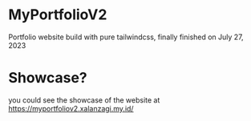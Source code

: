 # MyPortfolioV2
Portfolio website build with pure tailwindcss, finally finished on July 27, 2023

# Showcase?
you could see the showcase of the website at https://myportfoliov2.xalanzagi.my.id/
